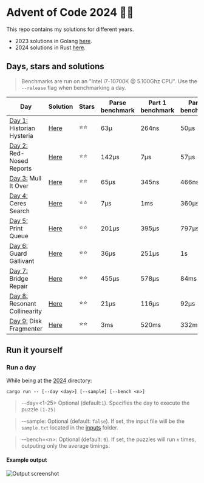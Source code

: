# Advent of Code 2024 🎄🎁
This repo contains my solutions for different years.
- 2023 solutions in Golang [here](./2023/).
- 2024 solutions in Rust [here](./2024/).

## Days, stars and solutions 
> Benchmarks are run on an "Intel i7-10700K @ 5.100Ghz CPU".
> Use the `--release` flag when benchmarking a day.

| Day | Solution | Stars | Parse benchmark | Part 1 benchmark | Part 2 benchmark |
|-----|----------|-------|-------------------|-----------------|------------------|
| [Day 1:](https://adventofcode.com/2024/day/1) Historian Hysteria | [Here](./2024/solutions/day01.rs) | ⭐⭐ | 63µ | 264ns | 50µs |
| [Day 2:](https://adventofcode.com/2024/day/2) Red-Nosed Reports | [Here](./2024/solutions/day02.rs) | ⭐⭐ | 142µs | 7µs | 57µs |
| [Day 3:](https://adventofcode.com/2024/day/3) Mull It Over | [Here](./2024/solutions/day03.rs) | ⭐⭐ | 65µs | 345ns | 466ns |
| [Day 4:](https://adventofcode.com/2024/day/4) Ceres Search | [Here](./2024/solutions/day04.rs) | ⭐⭐ | 7µs | 1ms | 360µs |
| [Day 5:](https://adventofcode.com/2024/day/5) Print Queue | [Here](./2024/solutions/day05.rs) | ⭐⭐ | 201µs | 395µs | 797µs |
| [Day 6:](https://adventofcode.com/2024/day/6) Guard Gallivant | [Here](./2024/solutions/day06.rs) | ⭐⭐ | 36µs | 251µs | 1s |
| [Day 7:](https://adventofcode.com/2024/day/7) Bridge Repair | [Here](./2024/solutions/day07.rs) | ⭐⭐ | 455µs | 578µs | 84ms |
| [Day 8:](https://adventofcode.com/2024/day/8) Resonant Collinearity | [Here](./2024/solutions/day08.rs) | ⭐⭐ | 21µs | 116µs | 92µs |
| [Day 9:](https://adventofcode.com/2024/day/9) Disk Fragmenter | [Here](./2024/solutions/day09.rs) | ⭐⭐ | 3ms | 520ms | 332ms |

## Run it yourself
### Run a day 
While being at the [2024](./2024/) directory:
```
cargo run -- [--day <day>] [--sample] [--bench <n>]
```
> --day=<1-25> Optional (default:`1`). Specifies the day to execute the puzzle `(1-25)`

> --sample: Optional (default: `false`). If set, the input file will be the `sample.txt` located in the [inputs](./2024/inputs) folder.

> --bench=\<n\>: Optional (default: `0`). If set, the puzzles will run `n` times, outputing only the average timings.

#### Example output
![Output screenshot](https://github.com/user-attachments/assets/072b854a-4e15-4284-a5c5-3745c6bd0f76)
